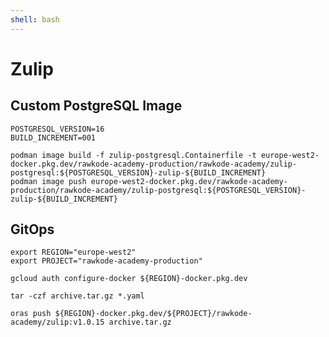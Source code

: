```yaml
---
shell: bash
---
```


# Zulip

## Custom PostgreSQL Image

```shell {"name": "publish-postgresql"}
POSTGRESQL_VERSION=16
BUILD_INCREMENT=001

podman image build -f zulip-postgresql.Containerfile -t europe-west2-docker.pkg.dev/rawkode-academy-production/rawkode-academy/zulip-postgresql:${POSTGRESQL_VERSION}-zulip-${BUILD_INCREMENT}
podman image push europe-west2-docker.pkg.dev/rawkode-academy-production/rawkode-academy/zulip-postgresql:${POSTGRESQL_VERSION}-zulip-${BUILD_INCREMENT}
```

## GitOps

```shell {"name": "gitops"}
export REGION="europe-west2"
export PROJECT="rawkode-academy-production"

gcloud auth configure-docker ${REGION}-docker.pkg.dev

tar -czf archive.tar.gz *.yaml

oras push ${REGION}-docker.pkg.dev/${PROJECT}/rawkode-academy/zulip:v1.0.15 archive.tar.gz
```
